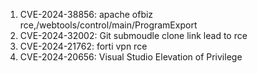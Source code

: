 1. CVE-2024-38856: apache ofbiz rce,/webtools/control/main/ProgramExport
2. CVE-2024-32002: Git submoudle clone link lead to rce
3. CVE-2024-21762: forti vpn rce
4. CVE-2024-20656: Visual Studio Elevation of Privilege
